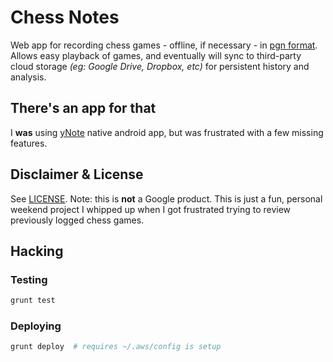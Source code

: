 # Chess Notes

Web app for recording chess games - offline, if necessary - in [pgn
format](http://en.wikipedia.org/wiki/Portable_Game_Notation). Allows easy
playback of games, and eventually will sync to third-party cloud storage _(eg:
Google Drive, Dropbox, etc)_ for persistent history and analysis.

## There's an app for that
I **was** using [yNote](https://play.google.com/store/apps/details?id=com.chess.yNotate2.ui.android)
native android app, but was frustrated with a few missing features.

## Disclaimer & License
See [LICENSE](LICENSE). Note: this is **not** a Google product. This is just a fun, personal
weekend project I whipped up when I got frustrated trying to review previously
logged chess games.

## Hacking
### Testing
```bash
grunt test
```

### Deploying
```bash
grunt deploy  # requires ~/.aws/config is setup
```
